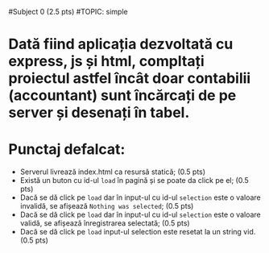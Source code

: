 #Subject 0 (2.5 pts)
#TOPIC: simple

# Dată fiind aplicația dezvoltată cu express, js și html, compltați proiectul astfel încât doar contabilii (accountant) sunt încărcați de pe server și desenați în tabel.

# Punctaj defalcat:
- Serverul livrează index.html ca resursă statică; (0.5 pts)
- Există un buton cu id-ul `load` în pagină și se poate da click pe el; (0.5 pts)
- Dacă se dă click pe `load` dar în input-ul cu id-ul `selection` este o valoare invalidă, se afișează `Nothing was selected`; (0.5 pts)
- Dacă se dă click pe `load` dar în input-ul cu id-ul `selection` este o valoare validă, se afișează înregistrarea selectată; (0.5 pts)
- Dacă se dă click pe `load` input-ul selection este resetat la un string vid. (0.5 pts)
